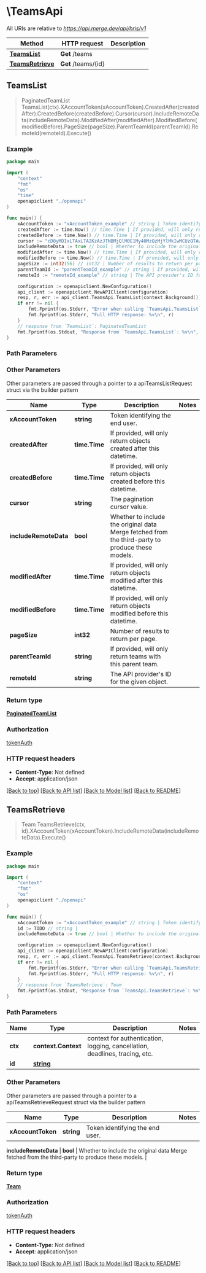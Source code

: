 # \TeamsApi

All URIs are relative to *https://api.merge.dev/api/hris/v1*

Method | HTTP request | Description
------------- | ------------- | -------------
[**TeamsList**](TeamsApi.md#TeamsList) | **Get** /teams | 
[**TeamsRetrieve**](TeamsApi.md#TeamsRetrieve) | **Get** /teams/{id} | 



## TeamsList

> PaginatedTeamList TeamsList(ctx).XAccountToken(xAccountToken).CreatedAfter(createdAfter).CreatedBefore(createdBefore).Cursor(cursor).IncludeRemoteData(includeRemoteData).ModifiedAfter(modifiedAfter).ModifiedBefore(modifiedBefore).PageSize(pageSize).ParentTeamId(parentTeamId).RemoteId(remoteId).Execute()





### Example

```go
package main

import (
    "context"
    "fmt"
    "os"
    "time"
    openapiclient "./openapi"
)

func main() {
    xAccountToken := "xAccountToken_example" // string | Token identifying the end user.
    createdAfter := time.Now() // time.Time | If provided, will only return objects created after this datetime. (optional)
    createdBefore := time.Now() // time.Time | If provided, will only return objects created before this datetime. (optional)
    cursor := "cD0yMDIxLTAxLTA2KzAzJTNBMjQlM0E1My40MzQzMjYlMkIwMCUzQTAw" // string | The pagination cursor value. (optional)
    includeRemoteData := true // bool | Whether to include the original data Merge fetched from the third-party to produce these models. (optional)
    modifiedAfter := time.Now() // time.Time | If provided, will only return objects modified after this datetime. (optional)
    modifiedBefore := time.Now() // time.Time | If provided, will only return objects modified before this datetime. (optional)
    pageSize := int32(56) // int32 | Number of results to return per page. (optional)
    parentTeamId := "parentTeamId_example" // string | If provided, will only return teams with this parent team. (optional)
    remoteId := "remoteId_example" // string | The API provider's ID for the given object. (optional)

    configuration := openapiclient.NewConfiguration()
    api_client := openapiclient.NewAPIClient(configuration)
    resp, r, err := api_client.TeamsApi.TeamsList(context.Background()).XAccountToken(xAccountToken).CreatedAfter(createdAfter).CreatedBefore(createdBefore).Cursor(cursor).IncludeRemoteData(includeRemoteData).ModifiedAfter(modifiedAfter).ModifiedBefore(modifiedBefore).PageSize(pageSize).ParentTeamId(parentTeamId).RemoteId(remoteId).Execute()
    if err != nil {
        fmt.Fprintf(os.Stderr, "Error when calling `TeamsApi.TeamsList``: %v\n", err)
        fmt.Fprintf(os.Stderr, "Full HTTP response: %v\n", r)
    }
    // response from `TeamsList`: PaginatedTeamList
    fmt.Fprintf(os.Stdout, "Response from `TeamsApi.TeamsList`: %v\n", resp)
}
```

### Path Parameters



### Other Parameters

Other parameters are passed through a pointer to a apiTeamsListRequest struct via the builder pattern


Name | Type | Description  | Notes
------------- | ------------- | ------------- | -------------
 **xAccountToken** | **string** | Token identifying the end user. | 
 **createdAfter** | **time.Time** | If provided, will only return objects created after this datetime. | 
 **createdBefore** | **time.Time** | If provided, will only return objects created before this datetime. | 
 **cursor** | **string** | The pagination cursor value. | 
 **includeRemoteData** | **bool** | Whether to include the original data Merge fetched from the third-party to produce these models. | 
 **modifiedAfter** | **time.Time** | If provided, will only return objects modified after this datetime. | 
 **modifiedBefore** | **time.Time** | If provided, will only return objects modified before this datetime. | 
 **pageSize** | **int32** | Number of results to return per page. | 
 **parentTeamId** | **string** | If provided, will only return teams with this parent team. | 
 **remoteId** | **string** | The API provider&#39;s ID for the given object. | 

### Return type

[**PaginatedTeamList**](PaginatedTeamList.md)

### Authorization

[tokenAuth](../README.md#tokenAuth)

### HTTP request headers

- **Content-Type**: Not defined
- **Accept**: application/json

[[Back to top]](#) [[Back to API list]](../README.md#documentation-for-api-endpoints)
[[Back to Model list]](../README.md#documentation-for-models)
[[Back to README]](../README.md)


## TeamsRetrieve

> Team TeamsRetrieve(ctx, id).XAccountToken(xAccountToken).IncludeRemoteData(includeRemoteData).Execute()





### Example

```go
package main

import (
    "context"
    "fmt"
    "os"
    openapiclient "./openapi"
)

func main() {
    xAccountToken := "xAccountToken_example" // string | Token identifying the end user.
    id := TODO // string | 
    includeRemoteData := true // bool | Whether to include the original data Merge fetched from the third-party to produce these models. (optional)

    configuration := openapiclient.NewConfiguration()
    api_client := openapiclient.NewAPIClient(configuration)
    resp, r, err := api_client.TeamsApi.TeamsRetrieve(context.Background(), id).XAccountToken(xAccountToken).IncludeRemoteData(includeRemoteData).Execute()
    if err != nil {
        fmt.Fprintf(os.Stderr, "Error when calling `TeamsApi.TeamsRetrieve``: %v\n", err)
        fmt.Fprintf(os.Stderr, "Full HTTP response: %v\n", r)
    }
    // response from `TeamsRetrieve`: Team
    fmt.Fprintf(os.Stdout, "Response from `TeamsApi.TeamsRetrieve`: %v\n", resp)
}
```

### Path Parameters


Name | Type | Description  | Notes
------------- | ------------- | ------------- | -------------
**ctx** | **context.Context** | context for authentication, logging, cancellation, deadlines, tracing, etc.
**id** | [**string**](.md) |  | 

### Other Parameters

Other parameters are passed through a pointer to a apiTeamsRetrieveRequest struct via the builder pattern


Name | Type | Description  | Notes
------------- | ------------- | ------------- | -------------
 **xAccountToken** | **string** | Token identifying the end user. | 

 **includeRemoteData** | **bool** | Whether to include the original data Merge fetched from the third-party to produce these models. | 

### Return type

[**Team**](Team.md)

### Authorization

[tokenAuth](../README.md#tokenAuth)

### HTTP request headers

- **Content-Type**: Not defined
- **Accept**: application/json

[[Back to top]](#) [[Back to API list]](../README.md#documentation-for-api-endpoints)
[[Back to Model list]](../README.md#documentation-for-models)
[[Back to README]](../README.md)

